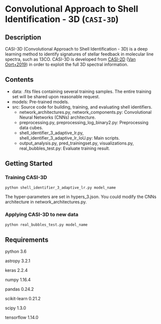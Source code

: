 # Convolutional Approach to Shell Identification - 3D (`CASI-3D`)


## Description
CASI-3D (Convolutional Approach to Shell Identification - 3D) is a deep learning method to identify signatures of stellar feedback in molecular line spectra, such as 13CO. CASI-3D is developed from [CASI-2D](https://casi-project.gitlab.io/casi-2d) ([Van Oort+2019](https://iopscience.iop.org/article/10.3847/1538-4357/ab275e/meta)) in order to exploit the full 3D spectral information. 

## Contents
 * data: .fits files containing several training samples. The entire training set will be shared upon reasonable request.
 * models: Pre-trained models.
 * src: Source code for building, training, and evaluating shell identifiers.
    * network_architectures.py, network_components.py: Convolutional Neural Networks (CNNs) architecture.
    * preprocessing.py, preprocessing_log_binary2.py: Preprocessing data cubes. 
    * shell_identifier_3_adaptive_lr.py, shell_identifier_3_adaptive_lr_IoU.py: Main scripts.
    * output_analysis.py, pred_trainingset.py, visualizations.py, real_bubbles_test.py: Evaluate training result.

## Getting Started
### Training CASI-3D
```bash
python shell_identifier_3_adaptive_lr.py model_name
```
The hyper-parameters are set in hypers_3.json. You could modify the CNNs architecture in network_architectures.py. 

### Applying CASI-3D to new data
```bash
python real_bubbles_test.py model_name
```



## Requirements
python 3.6

astropy 3.2.1

keras 2.2.4

numpy 1.16.4

pandas 0.24.2

scikit-learn 0.21.2

scipy 1.3.0

tensorflow 1.14.0











